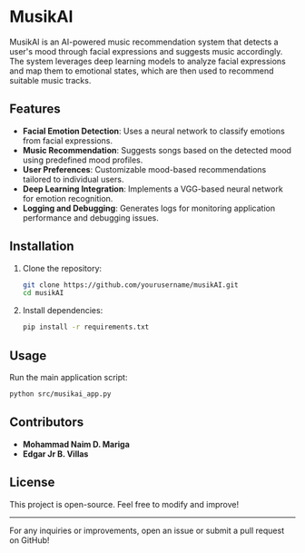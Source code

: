 # MusikAI

MusikAI is an AI-powered music recommendation system that detects a user's mood through facial expressions and suggests music accordingly. The system leverages deep learning models to analyze facial expressions and map them to emotional states, which are then used to recommend suitable music tracks.

## Features
- **Facial Emotion Detection**: Uses a neural network to classify emotions from facial expressions.
- **Music Recommendation**: Suggests songs based on the detected mood using predefined mood profiles.
- **User Preferences**: Customizable mood-based recommendations tailored to individual users.
- **Deep Learning Integration**: Implements a VGG-based neural network for emotion recognition.
- **Logging and Debugging**: Generates logs for monitoring application performance and debugging issues.

## Installation
1. Clone the repository:
   ```sh
   git clone https://github.com/yourusername/musikAI.git
   cd musikAI
   ```
2. Install dependencies:
   ```sh
   pip install -r requirements.txt
   ```

## Usage
Run the main application script:
```sh
python src/musikai_app.py
```

## Contributors
- **Mohammad Naim D. Mariga**
- **Edgar Jr B. Villas**

## License
This project is open-source. Feel free to modify and improve!

---
For any inquiries or improvements, open an issue or submit a pull request on GitHub!
